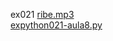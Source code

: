 ex021 
<a href='https://gabrielryanft.github.io/learning/cursoemvideo/python/exerciciospython/aula8/ex021/ribe.mp3/' target='_blank' rel='next'>ribe.mp3</a><br/>
<a href='https://gabrielryanft.github.io/learning/cursoemvideo/python/exerciciospython/aula8/ex021/expython021-aula8.py/' target='_blank' rel='next'>expython021-aula8.py</a><br/>
